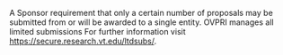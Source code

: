 A Sponsor requirement that only a certain number of proposals may be submitted from or will be awarded to a single entity.  OVPRI manages all limited submissions For further information visit https://secure.research.vt.edu/ltdsubs/.
